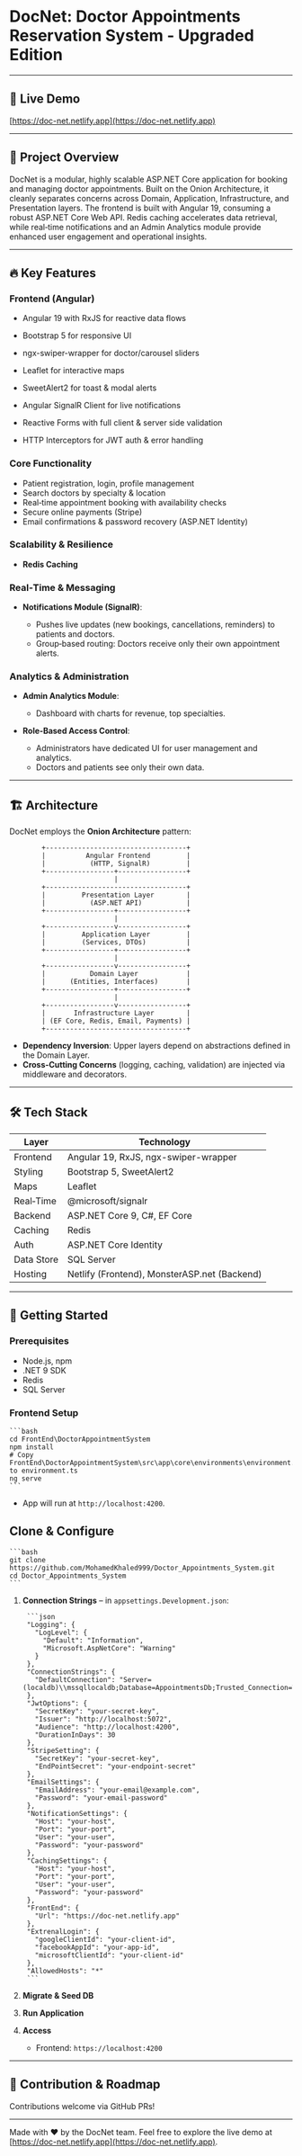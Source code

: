 # DocNet: Doctor Appointments Reservation System - Upgraded Edition

---

## 🚀 Live Demo

[https://doc-net.netlify.app](https://doc-net.netlify.app)

---

## 📖 Project Overview

DocNet is a modular, highly scalable ASP.NET Core application for booking and managing doctor appointments. Built on the Onion Architecture, it cleanly separates concerns across Domain, Application, Infrastructure, and Presentation layers. The frontend is built with Angular 19, consuming a robust ASP.NET Core Web API. Redis caching accelerates data retrieval, while real‑time notifications and an Admin Analytics module provide enhanced user engagement and operational insights.

---

## 🔥 Key Features

### Frontend (Angular)

* Angular 19 with RxJS for reactive data flows

* Bootstrap 5 for responsive UI

* ngx-swiper-wrapper for doctor/carousel sliders

* Leaflet for interactive maps

* SweetAlert2 for toast & modal alerts

* Angular SignalR Client for live notifications

* Reactive Forms with full client & server side validation

* HTTP Interceptors for JWT auth & error handling

### Core Functionality

* Patient registration, login, profile management
* Search doctors by specialty & location
* Real‑time appointment booking with availability checks
* Secure online payments (Stripe)
* Email confirmations & password recovery (ASP.NET Identity)

### Scalability & Resilience

* **Redis Caching**

### Real‑Time & Messaging

* **Notifications Module (SignalR)**:

  * Pushes live updates (new bookings, cancellations, reminders) to patients and doctors.
  * Group‑based routing: Doctors receive only their own appointment alerts.

### Analytics & Administration

* **Admin Analytics Module**:

  * Dashboard with charts for revenue, top specialties.
* **Role‑Based Access Control**:

  * Administrators have dedicated UI for user management and analytics.
  * Doctors and patients see only their own data.

---

## 🏗️ Architecture

DocNet employs the **Onion Architecture** pattern:

            +-----------------------------------+
            |          Angular Frontend         |
            |           (HTTP, SignalR)         |
            +-----------------+-----------------+
                              |
            +-----------------------------------+
            |         Presentation Layer        |
            |           (ASP.NET API)           |
            +-----------------+-----------------+
                              |
            +-----------------v-----------------+
            |         Application Layer         |
            |         (Services, DTOs)          |
            +-----------------+-----------------+
                              |
            +-----------------v-----------------+
            |           Domain Layer            |
            |      (Entities, Interfaces)       |
            +-----------------+-----------------+
                              |
            +-----------------v-----------------+
            |       Infrastructure Layer        |
            | (EF Core, Redis, Email, Payments) |
            +-----------------------------------+

* **Dependency Inversion**: Upper layers depend on abstractions defined in the Domain Layer.
* **Cross‑Cutting Concerns** (logging, caching, validation) are injected via middleware and decorators.

---

## 🛠️ Tech Stack

| Layer      | Technology                                              |
| ---------- | ------------------------------------------------------- |
| Frontend   | Angular 19, RxJS, ngx-swiper-wrapper                    |
| Styling    | Bootstrap 5, SweetAlert2                                |
| Maps       | Leaflet                                                 |
| Real‑Time  | @microsoft/signalr                                      |
| Backend    | ASP.NET Core 9, C#, EF Core                             |
| Caching    | Redis                                                   |
| Auth       | ASP.NET Core Identity                                   |
| Data Store | SQL Server                                              |
| Hosting    | Netlify (Frontend), MonsterASP.net (Backend)            |

---

## 🚀 Getting Started

### Prerequisites

* Node.js, npm
* .NET 9 SDK
* Redis
* SQL Server

### Frontend Setup

    ```bash
    cd FrontEnd\DoctorAppointmentSystem
    npm install
    # Copy FrontEnd\DoctorAppointmentSystem\src\app\core\environments\environment.example.ts to environment.ts
    ng serve
    ```

* App will run at `http://localhost:4200`.

## Clone & Configure

    ```bash
    git clone https://github.com/MohamedKhaled999/Doctor_Appointments_System.git
    cd Doctor_Appointments_System
    ```

1. **Connection Strings** – in `appsettings.Development.json`:

        ```json
        "Logging": {
          "LogLevel": {
            "Default": "Information",
            "Microsoft.AspNetCore": "Warning"
          }
        },
        "ConnectionStrings": {
          "DefaultConnection": "Server=(localdb)\\mssqllocaldb;Database=AppointmentsDb;Trusted_Connection=True;",
        },
        "JwtOptions": {
          "SecretKey": "your-secret-key",
          "Issuer": "http://localhost:5072",
          "Audience": "http://localhost:4200",
          "DurationInDays": 30
        },
        "StripeSetting": {
          "SecretKey": "your-secret-key",
          "EndPointSecret": "your-endpoint-secret"
        },
        "EmailSettings": {
          "EmailAddress": "your-email@example.com",
          "Password": "your-email-password"
        },
        "NotificationSettings": {
          "Host": "your-host",
          "Port": "your-port",
          "User": "your-user",
          "Password": "your-password"
        },
        "CachingSettings": {
          "Host": "your-host",
          "Port": "your-port",
          "User": "your-user",
          "Password": "your-password"
        },
        "FrontEnd": {
          "Url": "https://doc-net.netlify.app"
        },
        "ExtrenalLogin": {
          "googleClientId": "your-client-id",
          "facebookAppId": "your-app-id",
          "microsoftClientId": "your-client-id"
        },
        "AllowedHosts": "*"
        ```

2. **Migrate & Seed DB**

3. **Run Application**

4. **Access**

   * Frontend: `https://localhost:4200`

---

## 📝 Contribution & Roadmap

Contributions welcome via GitHub PRs!

---

Made with ❤️ by the DocNet team.
Feel free to explore the live demo at [https://doc-net.netlify.app](https://doc-net.netlify.app).
